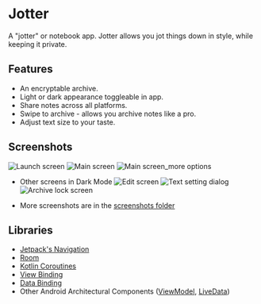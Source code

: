# Jotter
A "jotter" or notebook app. Jotter allows you jot things down in style, while keeping it private.

 ## Features
  * An encryptable archive.
  * Light or dark appearance toggleable in app.
  * Share notes across all platforms.
  * Swipe to archive - allows you archive notes like a pro.
  * Adjust text size to your taste.

 ## Screenshots
  ![Launch screen](screenshots/launch_screen.png)
  ![Main screen](screenshots/main_screen.png)
  ![Main screen_more options](screenshots/main_screen_more_option.png)

  * Other screens in Dark Mode
  ![Edit screen](screenshots/edit_screen.png)
  ![Text setting dialog](screenshots/text_setting_dialog.png)
  ![Archive lock screen](screenshots/archive_lock_screen.png)

  * More screenshots are in the [screenshots folder](screenshots)

 ## Libraries
  * [Jetpack's Navigation](https://developer.android.com/guide/navigation)
  * [Room](https://developer.android.com/jetpack/androidx/releases/room)
  * [Kotlin Coroutines](https://developer.android.com/kotlin/coroutines)
  * [View Binding](https://developer.android.com/topic/libraries/view-binding)
  * [Data Binding](https://developer.android.com/topic/libraries/data-binding)
  * Other Android Architectural Components ([ViewModel](https://developer.android.com/topic/libraries/architecture/viewmodel), [LiveData](https://developer.android.com/topic/libraries/architecture/livedata))
